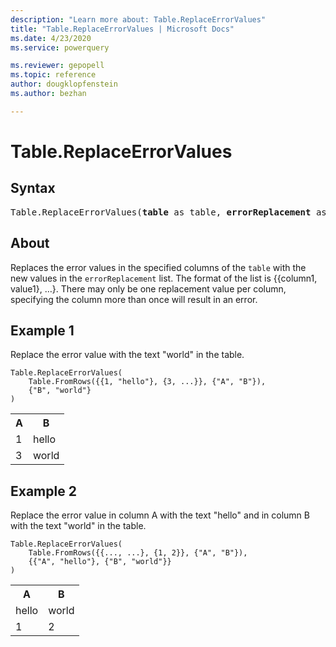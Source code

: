 ```yaml
---
description: "Learn more about: Table.ReplaceErrorValues"
title: "Table.ReplaceErrorValues | Microsoft Docs"
ms.date: 4/23/2020
ms.service: powerquery

ms.reviewer: gepopell
ms.topic: reference
author: dougklopfenstein
ms.author: bezhan

---
```

# Table.ReplaceErrorValues

## Syntax

<pre>
Table.ReplaceErrorValues(<b>table</b> as table, <b>errorReplacement</b> as list) as table
</pre>
  
## About  
Replaces the error values in the specified columns of the `table` with the new values in the `errorReplacement` list. The format of the list is {{column1, value1}, …}. There may only be one replacement value per column, specifying the column more than once will result in an error.

## Example 1
Replace the error value with the text "world" in the table.

```powerquery-m
Table.ReplaceErrorValues(
    Table.FromRows({{1, "hello"}, {3, ...}}, {"A", "B"}),
    {"B", "world"}
)
```

<table> <tr> <th>A</th> <th>B</th> </tr> <tr> <td>1</td> <td>hello</td> </tr> <tr> <td>3</td> <td>world</td> </tr> </table>

## Example 2
Replace the error value in column A with the text "hello" and in column B with the text "world" in the table.

```powerquery-m
Table.ReplaceErrorValues(
    Table.FromRows({{..., ...}, {1, 2}}, {"A", "B"}),
    {{"A", "hello"}, {"B", "world"}}
)
```

<table> <tr> <th>A</th> <th>B</th> </tr> <tr> <td>hello</td> <td>world</td> </tr> <tr> <td>1</td> <td>2</td> </tr> </table>
